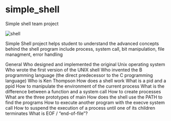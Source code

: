 # simple_shell
Simple shell team project

![shell](https://user-images.githubusercontent.com/101553110/174343405-e6aabc7a-58ad-4947-bbf3-61c54485c16f.jpeg)

Simple Shell project helps student to understand the advanced concepts behind the shell program include process, system call, bit manipulation, file managment, error handling 

General
Who designed and implemented the original Unix operating system
Who wrote the first version of the UNIX shell
Who invented the B programming language (the direct predecessor to the C programming language)
Who is Ken Thompson
How does a shell work
What is a pid and a ppid
How to manipulate the environment of the current process
What is the difference between a function and a system call
How to create processes
What are the three prototypes of main
How does the shell use the PATH to find the programs
How to execute another program with the execve system call
How to suspend the execution of a process until one of its children terminates
What is EOF / “end-of-file”?
